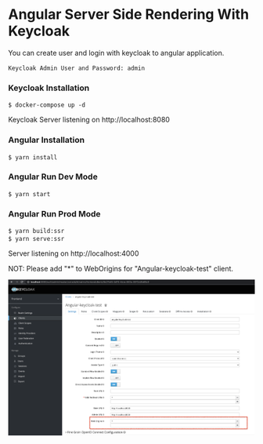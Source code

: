 # Angular Server Side Rendering With Keycloak

You can create user and login with keycloak to angular application.

```
Keycloak Admin User and Password: admin
```

### Keycloak Installation

```
$ docker-compose up -d
```

Keycloak Server listening on http://localhost:8080

### Angular Installation

```
$ yarn install
```

### Angular Run Dev Mode

```
$ yarn start
```

### Angular Run Prod Mode

```
$ yarn build:ssr
$ yarn serve:ssr
```

Server listening on http://localhost:4000

NOT: Please add "\*" to WebOrigins for "Angular-keycloak-test" client.

![image info](./web-origins.png)
